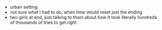 - urban setting
- not sure what I had to do, when time would reset just the ending 
- two girls at end, just talking to them about how it took literally hundreds of thousands of tries to get right 
